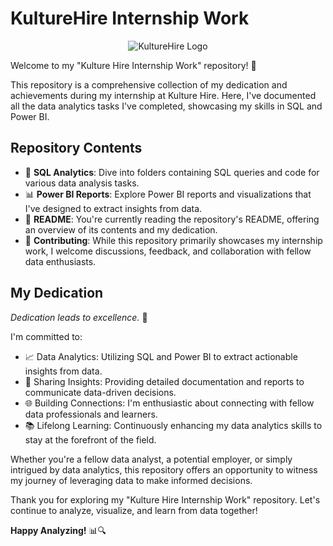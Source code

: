 # KultureHire Internship Work

<div align="center">
  <img src="https://www.kulturehire.com/logo.png?v=4" alt="KultureHire Logo">
</div>

Welcome to my "Kulture Hire Internship Work" repository! 🚀

This repository is a comprehensive collection of my dedication and achievements during my internship at Kulture Hire. Here, I've documented all the data analytics tasks I've completed, showcasing my skills in SQL and Power BI.

## Repository Contents

- 📁 **SQL Analytics**: Dive into folders containing SQL queries and code for various data analysis tasks.
- 📊 **Power BI Reports**: Explore Power BI reports and visualizations that I've designed to extract insights from data.
- 📄 **README**: You're currently reading the repository's README, offering an overview of its contents and my dedication.
- 🤝 **Contributing**: While this repository primarily showcases my internship work, I welcome discussions, feedback, and collaboration with fellow data enthusiasts.

## My Dedication

_Dedication leads to excellence._ 💪

I'm committed to:

- 📈 Data Analytics: Utilizing SQL and Power BI to extract actionable insights from data.
- 📣 Sharing Insights: Providing detailed documentation and reports to communicate data-driven decisions.
- 🌐 Building Connections: I'm enthusiastic about connecting with fellow data professionals and learners.
- 📚 Lifelong Learning: Continuously enhancing my data analytics skills to stay at the forefront of the field.

Whether you're a fellow data analyst, a potential employer, or simply intrigued by data analytics, this repository offers an opportunity to witness my journey of leveraging data to make informed decisions.

Thank you for exploring my "Kulture Hire Internship Work" repository. Let's continue to analyze, visualize, and learn from data together!


**Happy Analyzing!** 📊🔍
